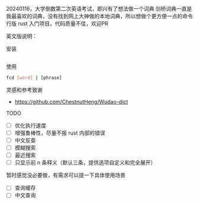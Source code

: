
20240116，大学倒数第二次英语考试，即兴有了想法做一个词典
剑桥词典一直是我最喜欢的词典，没有找到网上大神做的本地词典，所以想做个更方便一点的命令行版
rust 入门项目，代码质量不佳，欢迎PR

英文版说明：

安装
```bash

```


使用
```bash
fcd [word] | [phrase]
```

灵感和参考致谢
- https://github.com/ChestnutHeng/Wudao-dict


TODO
- [ ] 优化执行速度
- [ ] 增强鲁棒性，尽量不报 rust 内部的错误
- [ ] 中文反查
- [ ] 模糊搜索
- [ ] 最近搜索
- [ ] 只显示前 n 条释义（默认三条，提供选项自定义和完全展开）

暂时感觉没必要做，有需求可以提一下具体使用场景
- [ ] 查询缓存
- [ ] 中文查询
